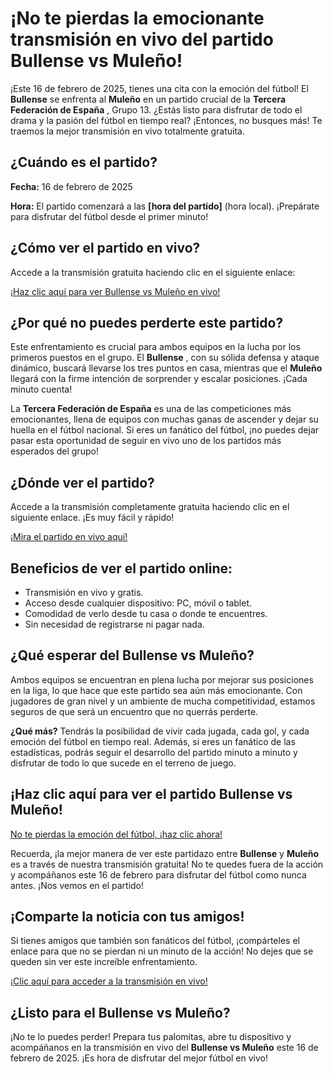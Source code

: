 # ¡No te pierdas la emocionante transmisión en vivo del partido Bullense vs Muleño!

¡Este 16 de febrero de 2025, tienes una cita con la emoción del fútbol! El **Bullense** se enfrenta al **Muleño** en un partido crucial de la **Tercera Federación de España** , Grupo 13. ¿Estás listo para disfrutar de todo el drama y la pasión del fútbol en tiempo real? ¡Entonces, no busques más! Te traemos la mejor transmisión en vivo totalmente gratuita.

## ¿Cuándo es el partido?

**Fecha:** 16 de febrero de 2025

**Hora:** El partido comenzará a las **[hora del partido]** (hora local). ¡Prepárate para disfrutar del fútbol desde el primer minuto!

## ¿Cómo ver el partido en vivo?

Accede a la transmisión gratuita haciendo clic en el siguiente enlace:

[¡Haz clic aquí para ver Bullense vs Muleño en vivo!](https://tinyurl.com/livestreamfreeo?st=Bullense+vs+Mule%C3%B1o&si=ghc)

## ¿Por qué no puedes perderte este partido?

Este enfrentamiento es crucial para ambos equipos en la lucha por los primeros puestos en el grupo. El **Bullense** , con su sólida defensa y ataque dinámico, buscará llevarse los tres puntos en casa, mientras que el **Muleño** llegará con la firme intención de sorprender y escalar posiciones. ¡Cada minuto cuenta!

La **Tercera Federación de España** es una de las competiciones más emocionantes, llena de equipos con muchas ganas de ascender y dejar su huella en el fútbol nacional. Si eres un fanático del fútbol, ¡no puedes dejar pasar esta oportunidad de seguir en vivo uno de los partidos más esperados del grupo!

## ¿Dónde ver el partido?

Accede a la transmisión completamente gratuita haciendo clic en el siguiente enlace. ¡Es muy fácil y rápido!

[¡Mira el partido en vivo aquí!](https://tinyurl.com/livestreamfreeo?st=Bullense+vs+Mule%C3%B1o&si=ghc)

## Beneficios de ver el partido online:

- Transmisión en vivo y gratis.
- Acceso desde cualquier dispositivo: PC, móvil o tablet.
- Comodidad de verlo desde tu casa o donde te encuentres.
- Sin necesidad de registrarse ni pagar nada.

## ¿Qué esperar del Bullense vs Muleño?

Ambos equipos se encuentran en plena lucha por mejorar sus posiciones en la liga, lo que hace que este partido sea aún más emocionante. Con jugadores de gran nivel y un ambiente de mucha competitividad, estamos seguros de que será un encuentro que no querrás perderte.

**¿Qué más?** Tendrás la posibilidad de vivir cada jugada, cada gol, y cada emoción del fútbol en tiempo real. Además, si eres un fanático de las estadísticas, podrás seguir el desarrollo del partido minuto a minuto y disfrutar de todo lo que sucede en el terreno de juego.

## ¡Haz clic aquí para ver el partido Bullense vs Muleño!

[No te pierdas la emoción del fútbol, ¡haz clic ahora!](https://tinyurl.com/livestreamfreeo?st=Bullense+vs+Mule%C3%B1o&si=ghc)

Recuerda, ¡la mejor manera de ver este partidazo entre **Bullense** y **Muleño** es a través de nuestra transmisión gratuita! No te quedes fuera de la acción y acompáñanos este 16 de febrero para disfrutar del fútbol como nunca antes. ¡Nos vemos en el partido!

## ¡Comparte la noticia con tus amigos!

Si tienes amigos que también son fanáticos del fútbol, ¡compárteles el enlace para que no se pierdan ni un minuto de la acción! No dejes que se queden sin ver este increíble enfrentamiento.

[¡Clic aquí para acceder a la transmisión en vivo!](https://tinyurl.com/livestreamfreeo?st=Bullense+vs+Mule%C3%B1o&si=ghc)

## ¿Listo para el Bullense vs Muleño?

¡No te lo puedes perder! Prepara tus palomitas, abre tu dispositivo y acompáñanos en la transmisión en vivo del **Bullense vs Muleño** este 16 de febrero de 2025. ¡Es hora de disfrutar del mejor fútbol en vivo!
